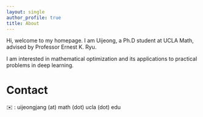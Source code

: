 ```yaml
---
layout: single
author_profile: true
title: About
---
```

Hi, welcome to my homepage. I am Uijeong, a Ph.D student at UCLA Math, advised by Professor Ernest K. Ryu.

I am interested in mathematical optimization and its applications to practical problems in deep learning.

# Contact
✉️ : uijeongjang (at) math (dot) ucla (dot) edu
